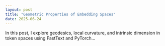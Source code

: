 ```yaml
---
layout: post
title: "Geometric Properties of Embedding Spaces"
date: 2025-06-24
---
```


In this post, I explore geodesics, local curvature, and intrinsic dimension in token spaces using FastText and PyTorch...
